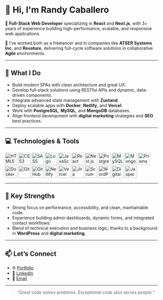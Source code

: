# 👋 Hi, I'm Randy Caballero

🎯 **Full-Stack Web Developer** specializing in **React** and **Next.js**, with 3+ years of experience building high-performance, scalable, and responsive web applications.

💼 I’ve worked both as a freelancer and in companies like **ATSER Systems Inc.** and **Revature**, delivering full-cycle software solutions in collaborative **Agile** environments.

---

## 🚀 What I Do

- Build modern SPAs with clean architecture and great UX.
- Develop full-stack solutions using RESTful APIs and dynamic, data-driven components.
- Integrate advanced state management with **Zustand**.
- Deploy scalable apps with **Docker**, **Netlify**, and **Vercel**.
- Work with **PostgreSQL**, **MySQL**, and **MongoDB** databases.
- Align frontend development with **digital marketing** strategies and **SEO** best practices.

---

## 💻 Technologies & Tools

<p align="left">
  <!-- Frontend -->
  <img src="https://cdn.jsdelivr.net/gh/devicons/devicon@latest/icons/html5/html5-original.svg" alt="HTML5" width="40" height="40"/>
  <img src="https://cdn.jsdelivr.net/gh/devicons/devicon@latest/icons/css3/css3-original.svg" alt="CSS3" width="40" height="40"/>
  <img src="https://cdn.jsdelivr.net/gh/devicons/devicon@latest/icons/sass/sass-original.svg" alt="SASS" width="40" height="40"/>
  <img src="https://tailwindcss.com/_next/static/media/tailwindcss-mark.3c5441fc7a19348316107ff7562ea894.svg" alt="Logo de Tailwind CSS" width="40">
  <img src="https://cdn.jsdelivr.net/gh/devicons/devicon@latest/icons/javascript/javascript-original.svg" alt="JavaScript" width="40" height="40"/>
  <img src="https://cdn.jsdelivr.net/gh/devicons/devicon@latest/icons/react/react-original.svg" alt="React" width="40" height="40"/>
  <img src="https://cdn.jsdelivr.net/gh/devicons/devicon@latest/icons/nextjs/nextjs-original.svg" alt="Next.js" width="40" height="40"/>

  <!-- Backend & DB -->
  <img src="https://cdn.jsdelivr.net/gh/devicons/devicon@latest/icons/postgresql/postgresql-original.svg" alt="PostgreSQL" width="40" height="40"/>
  <img src="https://cdn.jsdelivr.net/gh/devicons/devicon@latest/icons/mysql/mysql-original.svg" alt="MySQL" width="40" height="40"/>
  <img src="https://cdn.jsdelivr.net/gh/devicons/devicon@latest/icons/mongodb/mongodb-original.svg" alt="MongoDB" width="40" height="40"/>
  <img src="https://cdn.jsdelivr.net/gh/devicons/devicon@latest/icons/prisma/prisma-original.svg" alt="Prisma ORM" width="40" height="40"/>

  <!-- DevOps & Tools -->
  <img src="https://cdn.jsdelivr.net/gh/devicons/devicon@latest/icons/docker/docker-original.svg" alt="Docker" width="40" height="40"/>
  <img src="https://cdn.jsdelivr.net/gh/devicons/devicon@latest/icons/git/git-original.svg" alt="Git" width="40" height="40"/>
  <img src="https://cdn.jsdelivr.net/gh/devicons/devicon@latest/icons/github/github-original.svg" alt="GitHub" width="40" height="40"/>
  <img src="https://cdn.jsdelivr.net/gh/devicons/devicon@latest/icons/netlify/netlify-original.svg" alt="Netlify" width="40" height="40"/>
  <img src="https://cdn.jsdelivr.net/gh/devicons/devicon@latest/icons/vercel/vercel-original.svg" alt="Vercel" width="40" height="40"/>

  <!-- Project Management -->
  <img src="https://cdn.jsdelivr.net/gh/devicons/devicon@latest/icons/jira/jira-original.svg" alt="Jira" width="40" height="40"/>
  <img src="https://img.shields.io/badge/Scrum-0052CC?style=flat&logo=scrum&logoColor=white" alt="Scrum" height="40"/>

  <!-- CMS & Marketing -->
  <img src="https://cdn.jsdelivr.net/gh/devicons/devicon@latest/icons/wordpress/wordpress-original.svg" alt="WordPress" width="40" height="40"/>
  <img src="https://img.shields.io/badge/Digital%20Marketing-FF5722?style=flat&logo=googleanalytics&logoColor=white" alt="Digital Marketing" height="40"/>

  <!-- Reporting -->
  <img src="https://img.shields.io/badge/Jasper%20Reports-2F2F2F?style=flat&logo=apache&logoColor=white" alt="Jasper Reports" height="40"/>
</p>

---

## 📌 Key Strengths

- Strong focus on performance, accessibility, and clean, maintainable code.
- Experience building admin dashboards, dynamic forms, and integrated contact workflows.
- Blend of technical execution and business logic, thanks to a background in **WordPress** and **digital marketing**.

---

## 📫 Let’s Connect

- 🌐 [Portfolio](https://rcweb.dev)
- 💼 [LinkedIn](https://www.linkedin.com/in/caballerorandy)
- 📧 [Email](mailto:caballerorandy7@gmail.com)

---

> *“Great code solves problems. Exceptional code also serves people.”*
